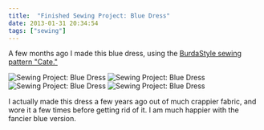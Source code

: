 ```yaml
---
title:  "Finished Sewing Project: Blue Dress"
date: 2013-01-31 20:34:54
tags: ["sewing"]
---
```

A few months ago I made this blue dress, using the [BurdaStyle sewing pattern "Cate."](http://www.burdastyle.com/pattern_store/patterns/cate)

![Sewing Project: Blue Dress](/uploads/2013/01/buradstyle-dress-cate-front03.jpg)
![Sewing Project: Blue Dress](/uploads/2013/01/burdastyle-dress-cate-front01.jpg)
![Sewing Project: Blue Dress](/uploads/2013/01/buradstyle-dress-cate-back.jpg)
![Sewing Project: Blue Dress](/uploads/2013/01/burdastyle-dress-cate-front02.jpg)

I actually made this dress a few years ago out of much crappier fabric, and wore it a few times before getting rid of it. I am much happier with the fancier blue version.
